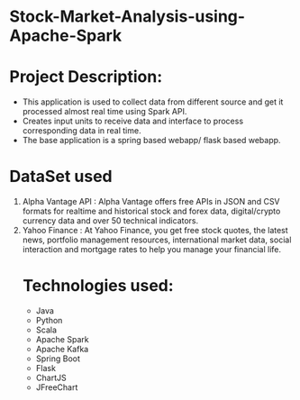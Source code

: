 # Stock-Market-Analysis-using-Apache-Spark

# Project Description:
<ul>
<li> This application is used to collect data from different source and get it processed almost real time using Spark API.  </li>           <li>    Creates input units to receive data and interface to process corresponding data in real time. </li>
<li> The base application is a spring based webapp/ flask based webapp. </li>

</ul>

# DataSet used
<ol>
<li>
Alpha Vantage API : Alpha Vantage offers free APIs in JSON and CSV formats for realtime and historical stock and forex data, digital/crypto currency data and over 50 technical indicators.
</li>
<li>
Yahoo Finance : At Yahoo Finance, you get free stock quotes, the latest news, portfolio management resources, international market data, social interaction and mortgage rates to help you manage your financial life.
</li>
 
 # Technologies used:
 <ul>
  <li>Java</li>
  <li>Python</li>
  <li>Scala</li>
  <li>Apache Spark</li>
  <li>Apache Kafka</li>
  <li>Spring Boot</li>
  <li>Flask</li>
  <li>ChartJS</li>
  <li>JFreeChart</li>
  </ul>
